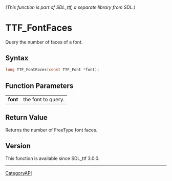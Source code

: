 ###### (This function is part of SDL_ttf, a separate library from SDL.)
# TTF_FontFaces

Query the number of faces of a font.

## Syntax

```c
long TTF_FontFaces(const TTF_Font *font);

```

## Function Parameters

|              |                    |
| ------------ | ------------------ |
| **font**     | the font to query. |

## Return Value

Returns the number of FreeType font faces.

## Version

This function is available since SDL_ttf 3.0.0.

----
[CategoryAPI](CategoryAPI.md)
